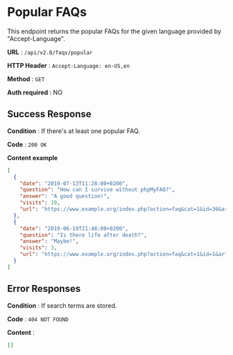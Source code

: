 # Popular FAQs

This endpoint returns the popular FAQs for the given language provided by "Accept-Language".

**URL** : `/api/v2.0/faqs/popular`

**HTTP Header** : `Accept-Language: en-US,en`

**Method** : `GET`

**Auth required** : NO

## Success Response

**Condition** : If there's at least one popular FAQ.

**Code** : `200 OK`

**Content example**

```json
[
  {
    "date": "2019-07-13T11:28:00+0200",
    "question": "How can I survive without phpMyFAQ?",
    "answer": "A good question!",
    "visits": 10,
    "url": "https://www.example.org/index.php?action=faq&cat=1&id=36&artlang=de"
  },
  {
    "date": "2019-06-19T21:48:00+0200",
    "question": "Is there life after death?",
    "answer": "Maybe!",
    "visits": 3,
    "url": "https://www.example.org/index.php?action=faq&cat=1&id=1&artlang=en"
  }
]
```

## Error Responses

**Condition** : If search terms are stored.

**Code** : `404 NOT FOUND`

**Content** :

```json
[]
```
